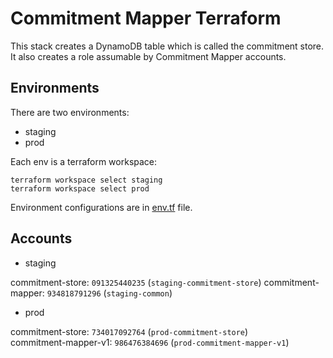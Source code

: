 # Commitment Mapper Terraform

This stack creates a DynamoDB table which is called the commitment store. It
also creates a role assumable by Commitment Mapper accounts.

## Environments

There are two environments:

- staging
- prod

Each env is a terraform workspace:

```hcl
terraform workspace select staging
terraform workspace select prod
```

Environment configurations are in [env.tf](./env.tf) file.

## Accounts

- staging

commitment-store: `091325440235` (`staging-commitment-store`)
commitment-mapper: `934818791296` (`staging-common`)

- prod

commitment-store: `734017092764` (`prod-commitment-store`)  
commitment-mapper-v1: `986476384696` (`prod-commitment-mapper-v1`)
